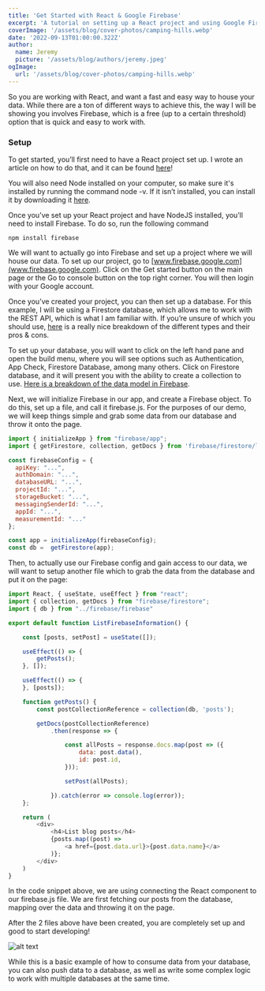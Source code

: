 ```yaml
---
title: 'Get Started with React & Google Firebase'
excerpt: 'A tutorial on setting up a React project and using Google Firebase to store your data'
coverImage: '/assets/blog/cover-photos/camping-hills.webp'
date: '2022-09-13T01:00:00.322Z'
author:
  name: Jeremy
  picture: '/assets/blog/authors/jeremy.jpeg'
ogImage:
  url: '/assets/blog/cover-photos/camping-hills.webp'
---
```


So you are working with React, and want a fast and easy way to house your data. While there are a ton of different ways to achieve this, the way I will be showing you involves Firebase, which is a free (up to a certain threshold) option that is quick and easy to work with.

### Setup

To get started, you’ll first need to have a React project set up. I wrote an article on how to do that, and it can be found [here](https://medium.com/@jgrice01/how-to-set-up-react-js-for-development-f2f8d8e98455)!

You will also need Node installed on your computer, so make sure it's installed by running the command node -v. If it isn’t installed, you can install it by downloading it [here](https://nodejs.org/en/download/).

Once you’ve set up your React project and have NodeJS installed, you’ll need to install Firebase. To do so, run the following command

```
npm install firebase
```

We will want to actually go into Firebase and set up a project where we will house our data. To set up our project, go to [www.firebase.google.com](www.firebase.google.com). Click on the Get started button on the main page or the Go to console button on the top right corner. You will then login with your Google account.

Once you’ve created your project, you can then set up a database. For this example, I will be using a Firestore database, which allows me to work with the REST API, which is what I am familiar with. If you’re unsure of which you should use, [here](https://blog.back4app.com/firebase-database/#What_are_the_Firebase_database_types) is a really nice breakdown of the different types and their pros & cons.

To set up your database, you will want to click on the left hand pane and open the build menu, where you will see options such as Authentication, App Check, Firestore Database, among many others. Click on Firestore database, and it will present you with the ability to create a collection to use. [Here is a breakdown of the data model in Firebase](https://firebase.google.com/docs/firestore/data-model).

Next, we will initialize Firebase in our app, and create a Firebase object. To do this, set up a file, and call it firebase.js. For the purposes of our demo, we will keep things simple and grab some data from our database and throw it onto the page.


```js
import { initializeApp } from "firebase/app";
import { getFirestore, collection, getDocs } from 'firebase/firestore/lite';

const firebaseConfig = {
  apiKey: "...",
  authDomain: "...",
  databaseURL: "...",
  projectId: "...",
  storageBucket: "...",
  messagingSenderId: "...",
  appId: "...",
  measurementId: "..."
};

const app = initializeApp(firebaseConfig);
const db =  getFirestore(app);
```

Then, to actually use our Firebase config and gain access to our data, we will want to setup another file which to grab the data from the database and put it on the page:

```js
import React, { useState, useEffect } from "react";
import { collection, getDocs } from "firebase/firestore";
import { db } from "../firebase/firebase"

export default function ListFirebaseInformation() {

    const [posts, setPost] = useState([]);

    useEffect(() => {
        getPosts();
    }, []);

    useEffect(() => {
    }, [posts]);

    function getPosts() {
        const postCollectionReference = collection(db, 'posts');

        getDocs(postCollectionReference)
            .then(response => {

                const allPosts = response.docs.map(post => ({
                    data: post.data(),
                    id: post.id,
                }));

                setPost(allPosts);

            }).catch(error => console.log(error));
    };

    return (
        <div>
            <h4>List blog posts</h4>
            {posts.map((post) => 
                <a href={post.data.url}>{post.data.name}</a>
            )};
        </div>
    )
}
```

In the code snippet above, we are using connecting the React component to our firebase.js file. We are first fetching our posts from the database, mapping over the data and throwing it on the page.

After the 2 files above have been created, you are completely set up and good to start developing!


![alt text](https://miro.medium.com/max/640/0*_m_ETL-CboVhW6Kj.png)


While this is a basic example of how to consume data from your database, you can also push data to a database, as well as write some complex logic to work with multiple databases at the same time.